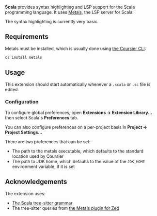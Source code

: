<!--
👋 Hello! As Nova users browse the extensions library, a good README can help them understand what your extension does, how it works, and what setup or configuration it may require.

Not every extension will need every item described below. Use your best judgement when deciding which parts to keep to provide the best experience for your new users.

💡 Quick Tip! As you edit this README template, you can preview your changes by selecting **Extensions → Activate Project as Extension**, opening the Extension Library, and selecting "Scala" in the sidebar.

Let's get started!
-->

<!--
🎈 Include a brief description of the features your extension provides. For example:
-->

**Scala** provides syntax highlighting and LSP support for the Scala programming language. It uses [Metals](https://scalameta.org/metals/), the LSP server for Scala.

The syntax highlighting is currently very basic.

<!--
🎈 It can also be helpful to include a screenshot or GIF showing your extension in action:
-->


## Requirements

<!--
🎈 If your extension depends on external processes or tools that users will need to have, it's helpful to list those and provide links to their installers:
-->

Metals must be installed, which is usually done using [the Coursier CLI](https://get-coursier.io/docs/cli-overview):

```bash
cs install metals
```

## Usage

This extension should start automatically whenever a `.scala` or `.sc` file is edited.

### Configuration

<!--
🎈 If your extension offers global- or workspace-scoped preferences, consider pointing users toward those settings. For example:
-->

To configure global preferences, open **Extensions → Extension Library...** then select Scala's **Preferences** tab.

You can also configure preferences on a per-project basis in **Project → Project Settings...**

There are two preferences that can be set:

* The path to the metals executable, which defaults to the standard location used by Coursier
* The path to JDK home, which defaults to the value of the `JDK_HOME` environment variable, if it is set

## Acknowledgements

The extension uses:

* [The Scala tree-sitter grammar](https://github.com/tree-sitter/tree-sitter-scala?tab=readme-ov-file)
* The tree-sitter queries from [the Metals plugin for Zed](https://github.com/scalameta/metals-zed)
